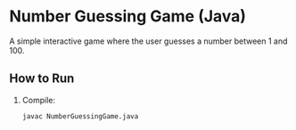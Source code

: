 # Number Guessing Game (Java)
A simple interactive game where the user guesses a number between 1 and 100.

## How to Run
1. Compile:
   ```bash
   javac NumberGuessingGame.java
